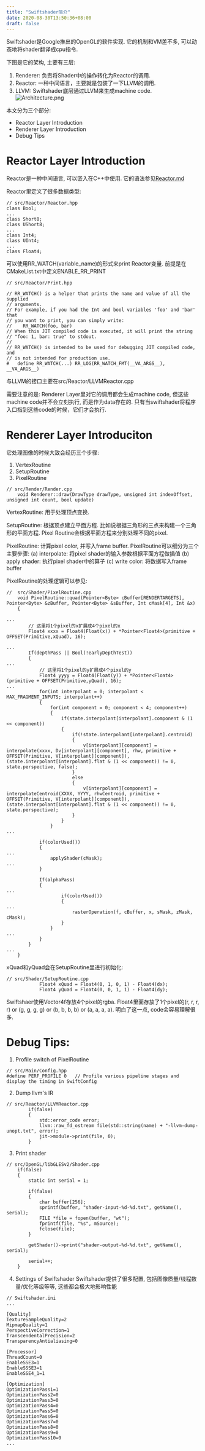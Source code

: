 ```yaml
---
title: "Swiftshader简介"
date: 2020-08-30T13:50:36+08:00
draft: false
---
```


Swiftshader是Google推出的OpenGL的软件实现.
它的机制和VM差不多, 可以动态地将shader翻译成cpu指令.

下图是它的架构, 主要有三层:
1. Renderer: 负责将Shader中的操作转化为Reactor的调用.
2. Reactor: 一种中间语言，主要就是包装了一下LLVM的调用.
3. LLVM: Swiftshader底层通过LLVM来生成machine code.
![Architecture.png](/images/post_4/16134950-404adada39aaa98a.png)




本文分为三个部分:
- Reactor Layer Introduction
- Renderer Layer Introduction
- Debug Tips

# Reactor Layer Introduction
Reactor是一种中间语言, 可以嵌入在C++中使用.
它的语法参见[Reactor.md]([https://github.com/google/swiftshader/blob/master/docs/Reactor.md](https://github.com/google/swiftshader/blob/master/docs/Reactor.md)
)

Reactor里定义了很多数据类型:
```
// src/Reactor/Reactor.hpp
class Bool;
...
class Short8;
class UShort8;
...
class Int4;
class UInt4;
...
class Float4;
```

可以使用RR_WATCH(variable_name)的形式来print Reactor变量.
前提是在CMakeList.txt中定义ENABLE_RR_PRINT
```
// src/Reactor/Print.hpp

// RR_WATCH() is a helper that prints the name and value of all the supplied
// arguments.
// For example, if you had the Int and bool variables 'foo' and 'bar' that
// you want to print, you can simply write:
//    RR_WATCH(foo, bar)
// When this JIT compiled code is executed, it will print the string
// "foo: 1, bar: true" to stdout.
//
// RR_WATCH() is intended to be used for debugging JIT compiled code, and
// is not intended for production use.
#	define RR_WATCH(...) RR_LOG(RR_WATCH_FMT(__VA_ARGS__), __VA_ARGS__)
```

与LLVM的接口主要在src/Reactor/LLVMReactor.cpp

需要注意的是: Renderer Layer里对它的调用都会生成machine code, 但这些machine code并不会立刻执行, 而是作为data存在的. 只有当swiftshader将程序入口指到这些code的时候，它们才会执行.

# Renderer Layer Introduciton
它处理图像的时候大致会经历三个步骤:
1. VertexRoutine 
2. SetupRoutine 
3. PixelRoutine

```
// src/Render/Render.cpp
	void Renderer::draw(DrawType drawType, unsigned int indexOffset, unsigned int count, bool update)
```
VertexRoutine: 用于处理顶点变换.

SetupRoutine: 根据顶点建立平面方程. 比如说根据三角形的三点来构建一个三角形的平面方程. Pixel Routine会根据平面方程来分别处理不同的pixel.

PixelRoutine: 计算pixel color, 并写入frame buffer. 
PixelRoutine可以细分为三个主要步骤: 
(a) interpolate: 将pixel shader的输入参数根据平面方程做插值
(b) apply shader: 执行pixel shader中的算子
(c) write color: 将数据写入frame buffer

PixelRoutine的处理逻辑可以参见:
```
//  src/Shader/PixelRoutine.cpp
	void PixelRoutine::quad(Pointer<Byte> cBuffer[RENDERTARGETS], Pointer<Byte> &zBuffer, Pointer<Byte> &sBuffer, Int cMask[4], Int &x)
	{

...
        // 这里将1个pixel的x扩展成4个pixel的x
		Float4 xxxx = Float4(Float(x)) + *Pointer<Float4>(primitive + OFFSET(Primitive,xQuad), 16);

...
		If(depthPass || Bool(!earlyDepthTest))
		{
...
            // 这里将1个pixel的y扩展成4个pixel的y
			Float4 yyyy = Float4(Float(y)) + *Pointer<Float4>(primitive + OFFSET(Primitive,yQuad), 16);
...
			for(int interpolant = 0; interpolant < MAX_FRAGMENT_INPUTS; interpolant++)
			{
				for(int component = 0; component < 4; component++)
				{
					if(state.interpolant[interpolant].component & (1 << component))
					{
						if(!state.interpolant[interpolant].centroid)
						{
							v[interpolant][component] = interpolate(xxxx, Dv[interpolant][component], rhw, primitive + OFFSET(Primitive, V[interpolant][component]), (state.interpolant[interpolant].flat & (1 << component)) != 0, state.perspective, false);
						}
						else
						{
							v[interpolant][component] = interpolateCentroid(XXXX, YYYY, rhwCentroid, primitive + OFFSET(Primitive, V[interpolant][component]), (state.interpolant[interpolant].flat & (1 << component)) != 0, state.perspective);
						}
					}
				}
...

			if(colorUsed())
			{
...
				applyShader(cMask);
...
			}

			If(alphaPass)
			{
...
					if(colorUsed())
					{
...
						rasterOperation(f, cBuffer, x, sMask, zMask, cMask);
					}
				}
...
			}
		}
...
	}
```

xQuad和yQuad会在SetupRoutine里进行初始化:
```
// src/Shader/SetupRoutine.cpp
			Float4 xQuad = Float4(0, 1, 0, 1) - Float4(dx);
			Float4 yQuad = Float4(0, 0, 1, 1) - Float4(dy);
```

Swiftshaer使用Vector4f存放4个pixel的rgba. 
Float4里面存放了1个pixel的(r, r, r, r) or (g, g, g, g) or (b, b, b, b) or (a, a, a, a). 明白了这一点, code会容易理解很多.

# Debug Tips:
1. Profile switch of PixelRoutine
```
// src/Main/Config.hpp
#define PERF_PROFILE 0   // Profile various pipeline stages and display the timing in SwiftConfig
```
2. Dump llvm's IR
```
// src/Reactor/LLVMReactor.cpp
		if(false)
		{
			std::error_code error;
			llvm::raw_fd_ostream file(std::string(name) + "-llvm-dump-unopt.txt", error);
			jit->module->print(file, 0);
		}
```

3. Print shader 
```
// src/OpenGL/libGLESv2/Shader.cpp
	if(false)
	{
		static int serial = 1;

		if(false)
		{
			char buffer[256];
			sprintf(buffer, "shader-input-%d-%d.txt", getName(), serial);
			FILE *file = fopen(buffer, "wt");
			fprintf(file, "%s", mSource);
			fclose(file);
		}

		getShader()->print("shader-output-%d-%d.txt", getName(), serial);

		serial++;
	}
```
4. Settings of Swiftshader
Swiftshader提供了很多配置, 包括图像质量/线程数量/优化等级等等, 这些都会极大地影响性能
```
// Swiftshader.ini
...

[Quality]
TextureSampleQuality=2
MipmapQuality=1
PerspectiveCorrection=1
TranscendentalPrecision=2
TransparencyAntialiasing=0

[Processor]
ThreadCount=0
EnableSSE3=1
EnableSSSE3=1
EnableSSE4_1=1

[Optimization]
OptimizationPass1=1
OptimizationPass2=0
OptimizationPass3=0
OptimizationPass4=0
OptimizationPass5=0
OptimizationPass6=0
OptimizationPass7=0
OptimizationPass8=0
OptimizationPass9=0
OptimizationPass10=0
...
```

